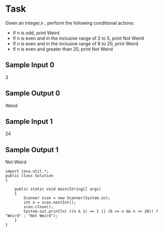 # Task
Given an integer,n , perform the following conditional actions:

* If n is odd, print Weird
* If n is even and in the inclusive range of 2 to 5, print Not Weird
* If n is even and in the inclusive range of  6 to 20, print Weird
* If n is even and greater than 20, print Not Weird

## Sample Input 0
 3
## Sample Output 0
Weird

## Sample Input 1
24

## Sample Output 1
Not Weird

```
import java.util.*;
public class Solution
{
   
    public static void main(String[] args) 
    {
        Scanner scan = new Scanner(System.in);
        int n = scan.nextInt(); 
        scan.close();
        System.out.println( ((n & 1) == 1 || (6 <= n && n <= 20)) ? "Weird" : "Not Weird");
    }
}


```
